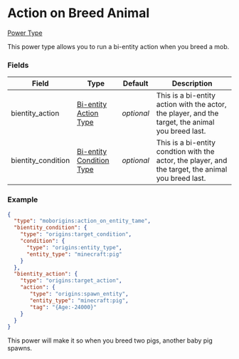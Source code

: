 # Action on Breed Animal

[Power Type](../power_types.md)

This power type allows you to run a bi-entity action when you breed a mob.

### Fields

Field | Type | Default | Description
------|------|---------|-------------
bientity_action | [Bi-entity Action Type](https://origins.readthedocs.io/en/latest/types/bientity_action_types/) | _optional_ | This is a bi-entity action with the actor, the player, and the target, the animal you breed last.
bientity_condition | [Bi-entity Condition Type](https://origins.readthedocs.io/en/latest/types/bientity_condition_types/) | _optional_ | This is a bi-entity condtion with the actor, the player, and the target, the animal you breed last.

### Example

```json
{
  "type": "moborigins:action_on_entity_tame",
  "bientity_condition": {
    "type": "origins:target_condition",
    "condition": {
      "type": "origins:entity_type",
      "entity_type": "minecraft:pig"
    }
  },
  "bientity_action": {
    "type": "origins:target_action",
    "action": {
       "type": "origins:spawn_entity",
       "entity_type": "minecraft:pig",
       "tag": "{Age:-24000}"
    }
  }
}
```
This power will make it so when you breed two pigs, another baby pig spawns.